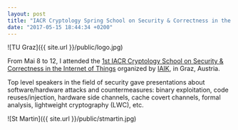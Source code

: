 ```yaml
---
layout: post
title: "IACR Cryptology Spring School on Security & Correctness in the IoT"
date: "2017-05-15 18:44:34 +0200"
---
```

![TU Graz]({{ site.url }}/public/logo.jpg)

From Mai 8 to 12, I attended the [1st IACR Cryptology School on Security & Correctness in the Internet of Things](https://springschool.iaik.tugraz.at/) organized by [IAIK](https://www.iaik.tugraz.at/content/about_iaik/), in Graz, Austria.

Top level speakers in the field of security gave presentations about software/hardware attacks and countermeasures: binary exploitation, code reuses/injection, hardware side channels, cache covert channels, formal analysis, lightweight cryptography (LWC), etc.

![St Martin]({{ site.url }}/public/stmartin.jpg)
